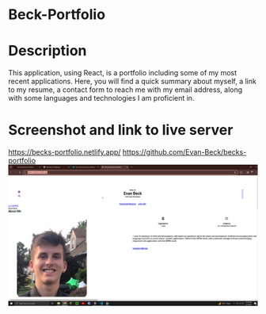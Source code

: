 # Beck-Portfolio

# Description

This application, using React, is a portfolio including some of my most 
recent applications. Here, you will find a quick summary about myself, a link to my resume, a contact form to reach me with my email address, along with some languages and technologies I am proficient in. 

# Screenshot and link to live server

https://becks-portfolio.netlify.app/
https://github.com/Evan-Beck/becks-portfolio
![Portfolio](PortfolioB.png)